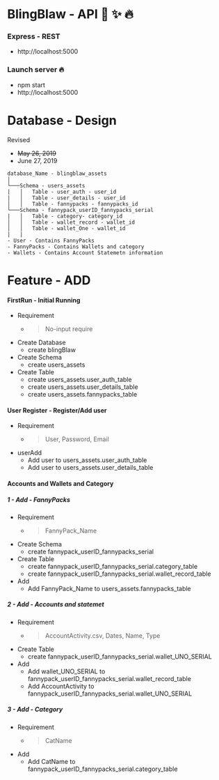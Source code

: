 # BlingBlaw - API :heartbeat: :sparkles: :fire:

### Express - REST
- http://localhost:5000

### Launch server :fire: 
- npm start
- http://localhost:5000

# Database - Design
Revised 
 - <s>May 26, 2019</s>
 - June 27, 2019
```
database_Name - blingblaw_assets
│
└───Schema - users_assets
|   │   Table - user_auth - user_id
|   │   Table - user_details - user_id
│   │   Table - fannypacks - fannypacks_id
└───Schema - fannypack_userID_fannypacks_serial
|   │   Table - category- category_id
│   │   Table - wallet_record - wallet_id
│   │   Table - wallet_One - wallet_id
|   |
- User - Contains FannyPacks
- FannyPacks - Contains Wallets and category
- Wallets - Contains Account Statemetn information
```

# Feature - ADD 
#### FirstRun - Initial Running
- Requirement
    - > No-input require 
- Create Database 
    - create blingBlaw
- Create Schema
    - create users_assets
- Create Table 
    - create users_assets.user_auth_table
    - create users_assets.user_details_table
    - create users_assets.fannypacks_table

#### User Register - Register/Add user
- Requirement
    - > User, Password, Email
- userAdd 
    - Add user to users_assets.user_auth_table
    - Add user to users_assets.user_details_table

#### Accounts and Wallets and Category 
##### 1 - Add - FannyPacks
- Requirement
    - > FannyPack_Name
- Create Schema
    - create fannypack_userID_fannypacks_serial
- Create Table 
    - create fannypack_userID_fannypacks_serial.category_table
    - create fannypack_userID_fannypacks_serial.wallet_record_table
- Add
    - Add FannyPack_Name to users_assets.fannypacks_table

##### 2 -  Add - Accounts and statemet 
- Requirement
    - > AccountActivity.csv, Dates, Name, Type
- Create Table 
    - create fannypack_userID_fannypacks_serial.wallet_UNO_SERIAL
- Add
    - Add wallet_UNO_SERIAL to fannypack_userID_fannypacks_serial.wallet_record_table
    - Add AccountActivity to fannypack_userID_fannypacks_serial.wallet_UNO_SERIAL

##### 3 -  Add - Category
- Requirement
    - > CatName
- Add
    - Add CatName to fannypack_userID_fannypacks_serial.category_table

